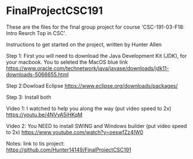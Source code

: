 # FinalProjectCSC191
These are the files for the final group project for course 'CSC-191-03-F18: Intro Resrch Top in CSC'.

Instructions to get started on the project, written by Hunter Allen 

Step 1: First you will need to download the Java Development Kit (JDK), for your macbook. You to seleted the MacOS blue link
        https://www.oracle.com/technetwork/java/javase/downloads/jdk11-downloads-5066655.html
        
Step 2:Dowload Eclipse https://www.eclipse.org/downloads/packages/

Step 3: Install both

Video 1: I watched to help you along the way (put video speed to 2x) https://youtu.be/4NVyA5iHKqM

Video 2: You NEED to install SWING and Windows builder (put video speed to 2x) https://www.youtube.com/watch?v=oeswfZz4IW0

Notes: link to tis project: https://github.com/Hunter14149/FinalProjectCSC191
